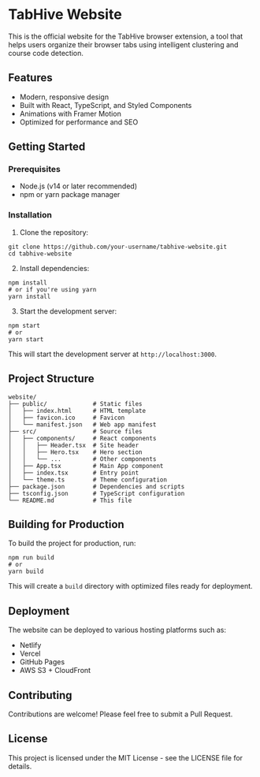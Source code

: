 # TabHive Website

This is the official website for the TabHive browser extension, a tool that helps users organize their browser tabs using intelligent clustering and course code detection.

## Features

- Modern, responsive design
- Built with React, TypeScript, and Styled Components
- Animations with Framer Motion
- Optimized for performance and SEO

## Getting Started

### Prerequisites

- Node.js (v14 or later recommended)
- npm or yarn package manager

### Installation

1. Clone the repository:
```
git clone https://github.com/your-username/tabhive-website.git
cd tabhive-website
```

2. Install dependencies:
```
npm install
# or if you're using yarn
yarn install
```

3. Start the development server:
```
npm start
# or
yarn start
```

This will start the development server at `http://localhost:3000`.

## Project Structure

```
website/
├── public/             # Static files
│   ├── index.html      # HTML template
│   ├── favicon.ico     # Favicon
│   └── manifest.json   # Web app manifest
├── src/                # Source files
│   ├── components/     # React components
│   │   ├── Header.tsx  # Site header
│   │   ├── Hero.tsx    # Hero section
│   │   └── ...         # Other components
│   ├── App.tsx         # Main App component
│   ├── index.tsx       # Entry point
│   └── theme.ts        # Theme configuration
├── package.json        # Dependencies and scripts
├── tsconfig.json       # TypeScript configuration
└── README.md           # This file
```

## Building for Production

To build the project for production, run:

```
npm run build
# or
yarn build
```

This will create a `build` directory with optimized files ready for deployment.

## Deployment

The website can be deployed to various hosting platforms such as:

- Netlify
- Vercel
- GitHub Pages
- AWS S3 + CloudFront

## Contributing

Contributions are welcome! Please feel free to submit a Pull Request.

## License

This project is licensed under the MIT License - see the LICENSE file for details. 